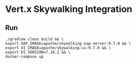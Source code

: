 # Vert.x Skywalking Integration

## Run

```shell
./gradlew clean build && \
export OAP_IMAGE=apache/skywalking-oap-server:9.7.0 && \
export UI_IMAGE=apache/skywalking-ui:9.7.0 && \
export ES_VERSION=7.10.2 && \
docker-compose up
```
